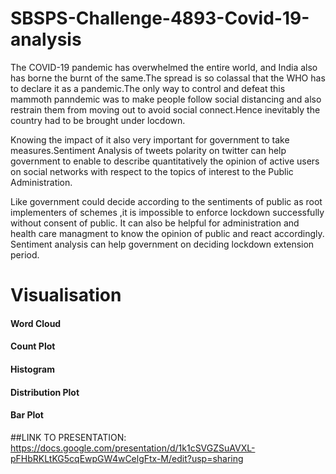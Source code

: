 # SBSPS-Challenge-4893-Covid-19-analysis

The COVID-19 pandemic has overwhelmed the entire world, and India also has borne the burnt of the same.The spread is so colassal that the WHO has to declare it as a pandemic.The only way to control and defeat this mammoth panndemic was to make people follow social distancing and also restrain them from moving out to avoid social connect.Hence inevitably the country had to be brought under locdown.

Knowing the impact of it also very important for government to take measures.Sentiment Analysis of tweets polarity on twitter can help government to enable to describe quantitatively the opinion of active users on social networks with respect to the topics of interest to the Public Administration.

Like government could decide according to the sentiments of public as root implementers of schemes ,it is impossible to enforce lockdown successfully without consent of public. It can also be helpful for administration and health care managment to know the opinion of public and react accordingly. Sentiment analysis can help government on deciding lockdown extension period.

# Visualisation

#### Word Cloud
#### Count Plot
#### Histogram
#### Distribution Plot
#### Bar Plot


##LINK TO PRESENTATION:
https://docs.google.com/presentation/d/1k1cSVGZSuAVXL-pFHbRKLtKG5cqEwpGW4wCelgFtx-M/edit?usp=sharing
